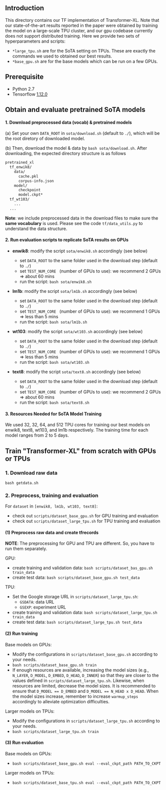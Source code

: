 
## Introduction

This directory contains our TF implementation of Transformer-XL. Note that our state-of-the-art results reported in the paper were obtained by training the model on a large-scale TPU cluster, and our gpu codebase currently does not support distributed training. Here we provide two sets of hyperparameters and scripts:
- `*large_tpu.sh` are for the SoTA setting on TPUs. These are exactly the commands we used to obtained our best results.
- `*base_gpu.sh` are for the base models which can be run on a few GPUs.


## Prerequisite

- Python 2.7
- Tensorflow [1.12.0](https://github.com/tensorflow/tensorflow/releases/tag/v1.12.0)



## Obtain and evaluate pretrained SoTA models

#### 1. Download preprocessed data (vocab) & pretrained models

(a) Set your own `DATA_ROOT` in `sota/download.sh` (default to `./`), which will be the root diretory of downloaded model.

(b) Then, download the model & data by `bash sota/download.sh`. After downloading, the expected directory structure is as follows

```markdown
pretrained_xl
  tf_enwik8/
    data/
      cache.pkl
      corpus-info.json
    model/
      checkpoint
      model.ckpt*
  tf_wt103/
  	...
  ...
```

**Note**: we include preprocessed data in the download files to make sure the **same vocabulary** is used. Please see the code `tf/data_utils.py` to understand the data structure.



#### 2. Run evaluation scripts to replicate SoTA results on GPUs

- **enwik8**: modify the script `sota/enwik8.sh` accordingly (see below)
  - set `DATA_ROOT` to the same folder used in the download step (default to `./`)
  - set `TEST_NUM_CORE ` (number of GPUs to use): we recommend 2 GPUs => about 60 mins
  - run the script: `bash sota/enwik8.sh`

- **lm1b**: modify the script `sota/lm1b.sh` accordingly  (see below)
  - set `DATA_ROOT` to the same folder used in the download step (default to `./`)
  - set `TEST_NUM_CORE ` (number of GPUs to use): we recommend 1 GPUs => less than 5 mins
  - run the script: `bash sota/lm1b.sh`

- **wt103**:  modify the script `sota/wt103.sh` accordingly  (see below)
  - set `DATA_ROOT` to the same folder used in the download step (default to `./`)
  - set `TEST_NUM_CORE ` (number of GPUs to use): we recommend 1 GPUs => less than 5 mins
  - run the script: `bash sota/wt103.sh`

- **text8**:  modify the script `sota/text8.sh` accordingly  (see below)
  - set `DATA_ROOT` to the same folder used in the download step (default to `./`)
  - set `TEST_NUM_CORE ` (number of GPUs to use): we recommend 2 GPUs => about 60 mins
  - run the script: `bash sota/text8.sh`


#### 3. Resources Needed for SoTA Model Training

We used 32, 32, 64, and 512 TPU cores for training our best models on enwik8, text8, wt103, and lm1b respectively. The training time for each model ranges from 2 to 5 days.



## Train "Transformer-XL" from scratch with GPUs or TPUs

### 1. Download raw data

`bash getdata.sh`



### 2. Preprocess, training and evaluation

For `dataset` in `[enwik8, lm1b, wt103, text8]`:

- check out `scripts/dataset_base_gpu.sh` for GPU training and evaluation
- check out `scripts/dataset_large_tpu.sh` for TPU training and evaluation



#### (1) Preprocess raw data and create tfrecords

**NOTE**: The preprocessing for GPU and TPU are different. So, you have to run them separately.

GPU:

- create training and validation data: `bash scripts/dataset_bas_gpu.sh train_data`
- create test data: `bash scripts/dataset_base_gpu.sh test_data`

TPU:

- Set the Google storage URL  in `scripts/dataset_large_tpu.sh`:
  - `GSDATA`: data URL
  - `GSEXP`: experiment URL
- create training and validation data: `bash scripts/dataset_large_tpu.sh train_data`
- create test data: `bash scripts/dataset_large_tpu.sh test_data`



#### (2) Run training

Base models on GPUs:

- Modify the configurations in `scripts/dataset_base_gpu.sh`  according to your needs.
- `bash scripts/dataset_base_gpu.sh train`
- If enough resources are available, increasing the model sizes (e.g., `N_LAYER`, `D_MODEL`, `D_EMBED`, `D_HEAD`, `D_INNER`) so that they are closer to the values defined in `scripts/dataset_large_tpu.sh`. Likewise, when resources are limited, decrease the model sizes. It is recommended to ensure that `D_MODEL == D_EMBED` and `D_MODEL == N_HEAD x D_HEAD`. When the model sizes increase, remember to increase `warmup_steps` accordingly to alleviate optimization difficulties.

Larger models on TPUs:

- Modify the configurations in `scripts/dataset_large_tpu.sh`  according to your needs.
- `bash scripts/dataset_large_tpu.sh train`



#### (3) Run evaluation

Base models on GPUs:

- `bash scripts/dataset_base_gpu.sh eval --eval_ckpt_path PATH_TO_CKPT`

Larger models on TPUs:

- `bash scripts/dataset_base_tpu.sh eval --eval_ckpt_path PATH_TO_CKPT`
